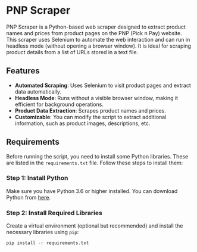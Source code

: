 # PNP Scraper

PNP Scraper is a Python-based web scraper designed to extract product names and prices from product pages on the PNP (Pick n Pay) website. This scraper uses Selenium to automate the web interaction and can run in headless mode (without opening a browser window). It is ideal for scraping product details from a list of URLs stored in a text file.

## Features

- **Automated Scraping**: Uses Selenium to visit product pages and extract data automatically.
- **Headless Mode**: Runs without a visible browser window, making it efficient for background operations.
- **Product Data Extraction**: Scrapes product names and prices.
- **Customizable**: You can modify the script to extract additional information, such as product images, descriptions, etc.

## Requirements

Before running the script, you need to install some Python libraries. These are listed in the `requirements.txt` file. Follow these steps to install them:

### Step 1: Install Python

Make sure you have Python 3.6 or higher installed. You can download Python from [here](https://www.python.org/downloads/).

### Step 2: Install Required Libraries

Create a virtual environment (optional but recommended) and install the necessary libraries using `pip`:

```bash
pip install -r requirements.txt
